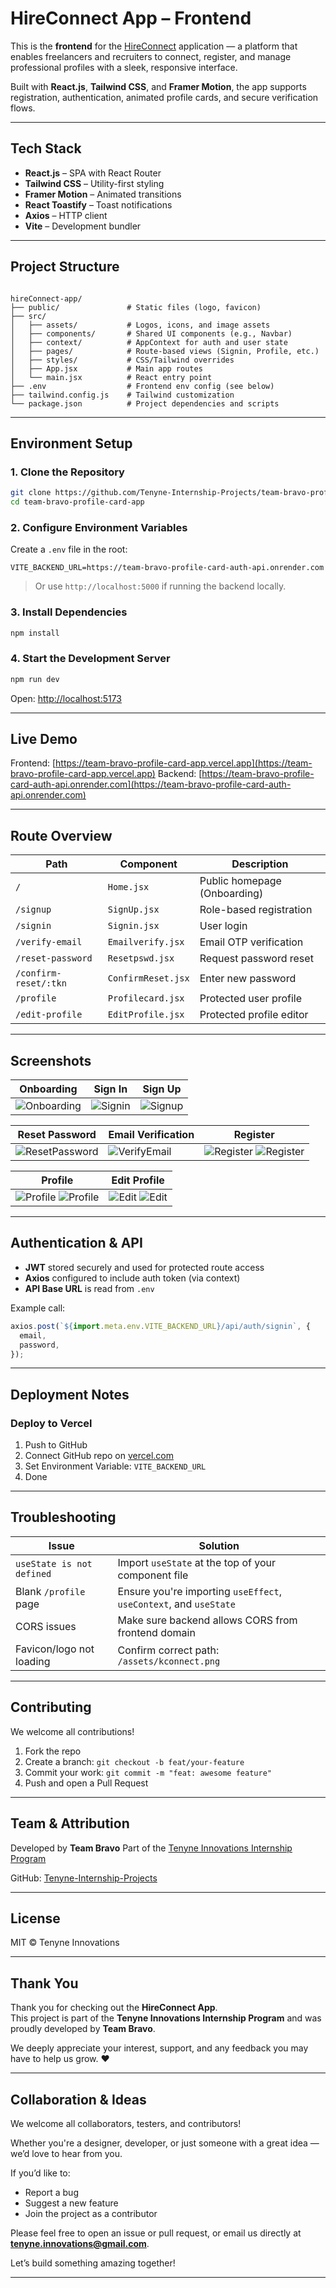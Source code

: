 # HireConnect App – Frontend

This is the **frontend** for the [HireConnect](https://github.com/Tenyne-Internship-Projects/Team-Bravo-Profile-Card-Auth-API) application — a platform that enables freelancers and recruiters to connect, register, and manage professional profiles with a sleek, responsive interface.

Built with **React.js**, **Tailwind CSS**, and **Framer Motion**, the app supports registration, authentication, animated profile cards, and secure verification flows.

---

## Tech Stack

- **React.js** – SPA with React Router
- **Tailwind CSS** – Utility-first styling
- **Framer Motion** – Animated transitions
- **React Toastify** – Toast notifications
- **Axios** – HTTP client
- **Vite** – Development bundler

---

## Project Structure

```

hireConnect-app/
├── public/               # Static files (logo, favicon)
├── src/
│   ├── assets/           # Logos, icons, and image assets
│   ├── components/       # Shared UI components (e.g., Navbar)
│   ├── context/          # AppContext for auth and user state
│   ├── pages/            # Route-based views (Signin, Profile, etc.)
│   ├── styles/           # CSS/Tailwind overrides
│   ├── App.jsx           # Main app routes
│   └── main.jsx          # React entry point
├── .env                  # Frontend env config (see below)
├── tailwind.config.js    # Tailwind customization
└── package.json          # Project dependencies and scripts

```

---

## Environment Setup

### 1. Clone the Repository

```bash
git clone https://github.com/Tenyne-Internship-Projects/team-bravo-profile-card-app.git
cd team-bravo-profile-card-app
```

### 2. Configure Environment Variables

Create a `.env` file in the root:

```env
VITE_BACKEND_URL=https://team-bravo-profile-card-auth-api.onrender.com
```

> Or use `http://localhost:5000` if running the backend locally.

### 3. Install Dependencies

```bash
npm install
```

### 4. Start the Development Server

```bash
npm run dev
```

Open: [http://localhost:5173](http://localhost:5173)

---

## Live Demo

Frontend: [https://team-bravo-profile-card-app.vercel.app](https://team-bravo-profile-card-app.vercel.app)
Backend: [https://team-bravo-profile-card-auth-api.onrender.com](https://team-bravo-profile-card-auth-api.onrender.com)

---

## Route Overview

| Path                  | Component          | Description                  |
| --------------------- | ------------------ | ---------------------------- |
| `/`                   | `Home.jsx`         | Public homepage (Onboarding) |
| `/signup`             | `SignUp.jsx`       | Role-based registration      |
| `/signin`             | `Signin.jsx`       | User login                   |
| `/verify-email`       | `Emailverify.jsx`  | Email OTP verification       |
| `/reset-password`     | `Resetpswd.jsx`    | Request password reset       |
| `/confirm-reset/:tkn` | `ConfirmReset.jsx` | Enter new password           |
| `/profile`            | `Profilecard.jsx`  | Protected user profile       |
| `/edit-profile`       | `EditProfile.jsx`  | Protected profile editor     |

---

## Screenshots

| Onboarding                               | Sign In                              | Sign Up                              |
| ---------------------------------------- | ------------------------------------ | ------------------------------------ |
| ![Onboarding](./screenshots/screen1.png) | ![Signin](./screenshots/screen2.png) | ![Signup](./screenshots/screen3.png) |

| Reset Password                              | Email Verification                        | Register                                                                        |
| ------------------------------------------- | ----------------------------------------- | ------------------------------------------------------------------------------- |
| ![ResetPassword](./screenshots/screen4.png) | ![VerifyEmail](./screenshots/screen5.png) | ![Register](./screenshots/screen6a.png) ![Register](./screenshots/screen6b.png) |

| Profile                                                                       | Edit Profile                                                            |
| ----------------------------------------------------------------------------- | ----------------------------------------------------------------------- |
| ![Profile](./screenshots/screen7a.png) ![Profile](./screenshots/screen7b.png) | ![Edit](./screenshots/screen8a.png) ![Edit](./screenshots/screen8b.png) |

---

## Authentication & API

- **JWT** stored securely and used for protected route access
- **Axios** configured to include auth token (via context)
- **API Base URL** is read from `.env`

Example call:

```js
axios.post(`${import.meta.env.VITE_BACKEND_URL}/api/auth/signin`, {
  email,
  password,
});
```

---

## Deployment Notes

### Deploy to Vercel

1. Push to GitHub
2. Connect GitHub repo on [vercel.com](https://vercel.com/)
3. Set Environment Variable: `VITE_BACKEND_URL`
4. Done

---

## Troubleshooting

| Issue                     | Solution                                                          |
| ------------------------- | ----------------------------------------------------------------- |
| `useState is not defined` | Import `useState` at the top of your component file               |
| Blank `/profile` page     | Ensure you're importing `useEffect`, `useContext`, and `useState` |
| CORS issues               | Make sure backend allows CORS from frontend domain                |
| Favicon/logo not loading  | Confirm correct path: `/assets/kconnect.png`                      |

---

## Contributing

We welcome all contributions!

1. Fork the repo
2. Create a branch: `git checkout -b feat/your-feature`
3. Commit your work: `git commit -m "feat: awesome feature"`
4. Push and open a Pull Request

---

## Team & Attribution

Developed by **Team Bravo**
Part of the [Tenyne Innovations Internship Program](https://github.com/Tenyne-Internship-Projects)

GitHub: [Tenyne-Internship-Projects](https://github.com/Tenyne-Internship-Projects)

---

## License

MIT © Tenyne Innovations

---

## Thank You

Thank you for checking out the **HireConnect App**.  
This project is part of the **Tenyne Innovations Internship Program** and was proudly developed by **Team Bravo**.

We deeply appreciate your interest, support, and any feedback you may have to help us grow. ❤️

---

## Collaboration & Ideas

We welcome all collaborators, testers, and contributors!

Whether you're a designer, developer, or just someone with a great idea — we’d love to hear from you.

If you’d like to:

- Report a bug
- Suggest a new feature
- Join the project as a contributor

Please feel free to open an issue or pull request, or email us directly at [**tenyne.innovations@gmail.com**](mailto:tenyne.innovations@gmail.com).

Let’s build something amazing together!

---

